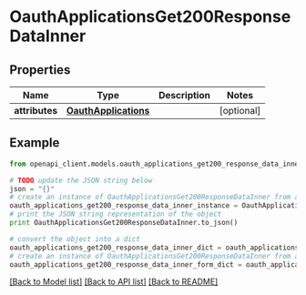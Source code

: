 # OauthApplicationsGet200ResponseDataInner


## Properties
Name | Type | Description | Notes
------------ | ------------- | ------------- | -------------
**attributes** | [**OauthApplications**](OauthApplications.md) |  | [optional] 

## Example

```python
from openapi_client.models.oauth_applications_get200_response_data_inner import OauthApplicationsGet200ResponseDataInner

# TODO update the JSON string below
json = "{}"
# create an instance of OauthApplicationsGet200ResponseDataInner from a JSON string
oauth_applications_get200_response_data_inner_instance = OauthApplicationsGet200ResponseDataInner.from_json(json)
# print the JSON string representation of the object
print OauthApplicationsGet200ResponseDataInner.to_json()

# convert the object into a dict
oauth_applications_get200_response_data_inner_dict = oauth_applications_get200_response_data_inner_instance.to_dict()
# create an instance of OauthApplicationsGet200ResponseDataInner from a dict
oauth_applications_get200_response_data_inner_form_dict = oauth_applications_get200_response_data_inner.from_dict(oauth_applications_get200_response_data_inner_dict)
```
[[Back to Model list]](../README.md#documentation-for-models) [[Back to API list]](../README.md#documentation-for-api-endpoints) [[Back to README]](../README.md)


